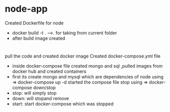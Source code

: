 # node-app
Created Dockerfile for node
- docker build -t .    -->. for taking from current folder
- after build image created
#
pull the code and created docker image
Created docker-compose.yml file 
- inside docker-compose file created mongo and sql ,pulled images from docker hub and created containers
- first its create mongo and mysql which are dependencies of node
using => docker-compose up -d
started the compose file
stop using => docker-compose down/stop
- stop: will simply stop
- down: will stopand remove
- start: start docker-compose which was stopped
